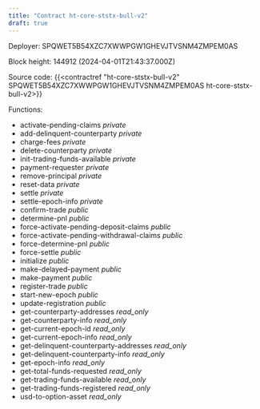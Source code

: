 ```yaml
---
title: "Contract ht-core-ststx-bull-v2"
draft: true
---
```

Deployer: SPQWET5B54XZC7XWWPGW1GHEVJTVSNM4ZMPEM0AS


 



Block height: 144912 (2024-04-01T21:43:37.000Z)

Source code: {{<contractref "ht-core-ststx-bull-v2" SPQWET5B54XZC7XWWPGW1GHEVJTVSNM4ZMPEM0AS ht-core-ststx-bull-v2>}}

Functions:

* activate-pending-claims _private_
* add-delinquent-counterparty _private_
* charge-fees _private_
* delete-counterparty _private_
* init-trading-funds-available _private_
* payment-requester _private_
* remove-principal _private_
* reset-data _private_
* settle _private_
* settle-epoch-info _private_
* confirm-trade _public_
* determine-pnl _public_
* force-activate-pending-deposit-claims _public_
* force-activate-pending-withdrawal-claims _public_
* force-determine-pnl _public_
* force-settle _public_
* initialize _public_
* make-delayed-payment _public_
* make-payment _public_
* register-trade _public_
* start-new-epoch _public_
* update-registration _public_
* get-counterparty-addresses _read_only_
* get-counterparty-info _read_only_
* get-current-epoch-id _read_only_
* get-current-epoch-info _read_only_
* get-delinquent-counterparty-addresses _read_only_
* get-delinquent-counterparty-info _read_only_
* get-epoch-info _read_only_
* get-total-funds-requested _read_only_
* get-trading-funds-available _read_only_
* get-trading-funds-registered _read_only_
* usd-to-option-asset _read_only_
